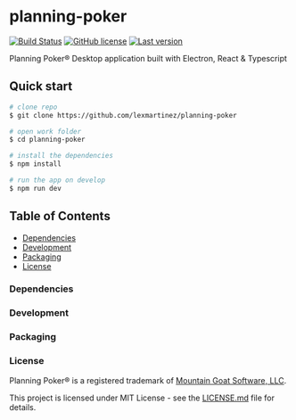 # planning-poker

[![Build Status](https://travis-ci.org/lexmartinez/planning-poker.svg?branch=master)](https://travis-ci.org/lexmartinez/planning-poker)
[![GitHub license](https://img.shields.io/github/license/lexmartinez/planning-poker.svg)](https://github.com/lexmartinez/planning-poker/blob/master/LICENSE.md)
[![Last version](https://img.shields.io/badge/version-v0.0.1-blue.svg)](https://github.com/lexmartinez/planning-poker/blob/master/CHANGELOG.md)

Planning Poker® Desktop application built with Electron, React & Typescript

## Quick start

```bash
# clone repo
$ git clone https://github.com/lexmartinez/planning-poker

# open work folder
$ cd planning-poker

# install the dependencies
$ npm install

# run the app on develop
$ npm run dev
```

## Table of Contents

* [Dependencies](#dependencies)
* [Development](#development)
* [Packaging](#packaging)
* [License](#license)

### Dependencies

### Development

### Packaging

### License

Planning Poker® is a registered trademark of [Mountain Goat Software, LLC](https://www.mountaingoatsoftware.com/).

This project is licensed under MIT License - see the [LICENSE.md](https://github.com/lexmartinez/planning-poker/blob/master/LICENSE.md) file for details.
